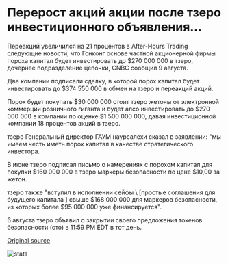 # Перерост акций акции после тзеро инвестиционного объявления...

Переакций увеличился на 21 процентов в After-Hours Trading следующие новости, что Гонконг основе частной акционерной фирмы пороха капитал будет инвестировать до $270 000 000 в тзеро, дочернее подразделение цепочки, CNBC сообщил 9 августа.

Две компании подписали сделку, в которой порох капитал будет инвестировать до $374 550 000 в обмен на тзеро и переакций акций.

Порох будет покупать $30 000 000 стоит тзеро жетоны от электронной коммерции розничного гиганта и будет алсо инвестировать до $270 000 000 в компании по оценке $1 500 000 000, давая инвестиционной компании 18 процентов акций в тзеро.

тзеро Генеральный директор ГАУМ наурсалехи сказал в заявлении: "мы имеем честь иметь порох капитал в качестве стратегического инвестора.

В июне тзеро подписал письмо о намерениях с порохом капитал для покупки $160 000 000 в тзеро маркеры безопасности по цене $10,00 за жетон.

тзеро также "вступил в исполнении сейфы \ [простые соглашения для будущего капитала \] свыше $168 000 000 для маркеров безопасности, из которых более $95 000 000 уже финансируется".

6 августа тзеро объявил о закрытии своего предложения токенов безопасности (сто) в 11:59 PM EDT в тот день.

[Original source](https://cointelegraph.com/news/overstock-shares-surge-following-tzero-investment-announcement)

![stats](https://c.statcounter.com/11760860/0/a89fa40b/1/ "stats")